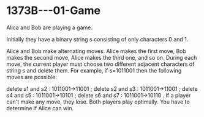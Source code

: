 # 1373B---01-Game

Alica and Bob are playing a game.

Initially they have a binary string s
 consisting of only characters 0 and 1.

Alice and Bob make alternating moves: Alice makes the first move, Bob makes the second move, Alice makes the third one, and so on. During each move, the current player must choose two different adjacent characters of string s
 and delete them. For example, if s=1011001
 then the following moves are possible:

delete s1
 and s2
: 1011001→11001
;
delete s2
 and s3
: 1011001→11001
;
delete s4
 and s5
: 1011001→10101
;
delete s6
 and s7
: 1011001→10110
.
If a player can't make any move, they lose. Both players play optimally. You have to determine if Alice can win.
